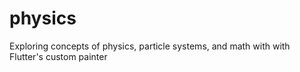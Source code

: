 # physics

Exploring concepts of physics, particle systems, and math with with Flutter's custom painter

